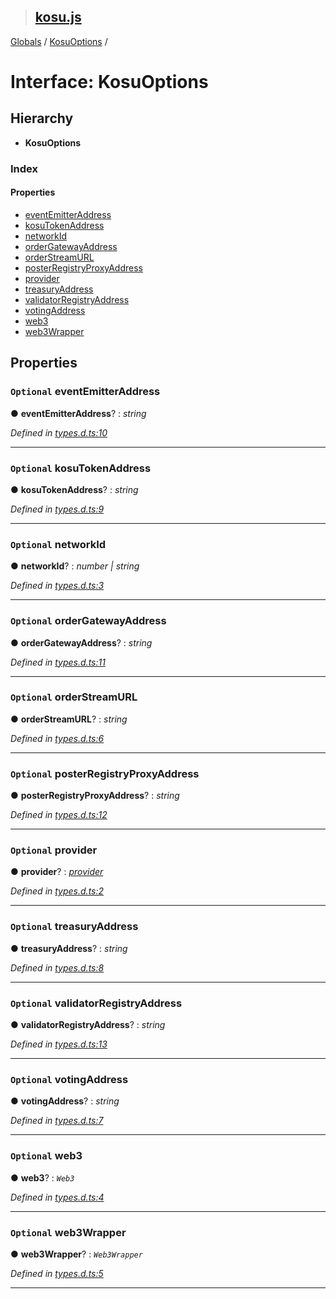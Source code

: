 > ## [kosu.js](../README.md)

[Globals](../globals.md) / [KosuOptions](kosuoptions.md) /

# Interface: KosuOptions

## Hierarchy

-   **KosuOptions**

### Index

#### Properties

-   [eventEmitterAddress](kosuoptions.md#optional-eventemitteraddress)
-   [kosuTokenAddress](kosuoptions.md#optional-kosutokenaddress)
-   [networkId](kosuoptions.md#optional-networkid)
-   [orderGatewayAddress](kosuoptions.md#optional-ordergatewayaddress)
-   [orderStreamURL](kosuoptions.md#optional-orderstreamurl)
-   [posterRegistryProxyAddress](kosuoptions.md#optional-posterregistryproxyaddress)
-   [provider](kosuoptions.md#optional-provider)
-   [treasuryAddress](kosuoptions.md#optional-treasuryaddress)
-   [validatorRegistryAddress](kosuoptions.md#optional-validatorregistryaddress)
-   [votingAddress](kosuoptions.md#optional-votingaddress)
-   [web3](kosuoptions.md#optional-web3)
-   [web3Wrapper](kosuoptions.md#optional-web3wrapper)

## Properties

### `Optional` eventEmitterAddress

● **eventEmitterAddress**? : _string_

_Defined in [types.d.ts:10](https://github.com/ParadigmFoundation/kosu-monorepo/blob/27596fd/packages/kosu.js/src/types.d.ts#L10)_

---

### `Optional` kosuTokenAddress

● **kosuTokenAddress**? : _string_

_Defined in [types.d.ts:9](https://github.com/ParadigmFoundation/kosu-monorepo/blob/27596fd/packages/kosu.js/src/types.d.ts#L9)_

---

### `Optional` networkId

● **networkId**? : _number | string_

_Defined in [types.d.ts:3](https://github.com/ParadigmFoundation/kosu-monorepo/blob/27596fd/packages/kosu.js/src/types.d.ts#L3)_

---

### `Optional` orderGatewayAddress

● **orderGatewayAddress**? : _string_

_Defined in [types.d.ts:11](https://github.com/ParadigmFoundation/kosu-monorepo/blob/27596fd/packages/kosu.js/src/types.d.ts#L11)_

---

### `Optional` orderStreamURL

● **orderStreamURL**? : _string_

_Defined in [types.d.ts:6](https://github.com/ParadigmFoundation/kosu-monorepo/blob/27596fd/packages/kosu.js/src/types.d.ts#L6)_

---

### `Optional` posterRegistryProxyAddress

● **posterRegistryProxyAddress**? : _string_

_Defined in [types.d.ts:12](https://github.com/ParadigmFoundation/kosu-monorepo/blob/27596fd/packages/kosu.js/src/types.d.ts#L12)_

---

### `Optional` provider

● **provider**? : _[provider](kosuoptions.md#optional-provider)_

_Defined in [types.d.ts:2](https://github.com/ParadigmFoundation/kosu-monorepo/blob/27596fd/packages/kosu.js/src/types.d.ts#L2)_

---

### `Optional` treasuryAddress

● **treasuryAddress**? : _string_

_Defined in [types.d.ts:8](https://github.com/ParadigmFoundation/kosu-monorepo/blob/27596fd/packages/kosu.js/src/types.d.ts#L8)_

---

### `Optional` validatorRegistryAddress

● **validatorRegistryAddress**? : _string_

_Defined in [types.d.ts:13](https://github.com/ParadigmFoundation/kosu-monorepo/blob/27596fd/packages/kosu.js/src/types.d.ts#L13)_

---

### `Optional` votingAddress

● **votingAddress**? : _string_

_Defined in [types.d.ts:7](https://github.com/ParadigmFoundation/kosu-monorepo/blob/27596fd/packages/kosu.js/src/types.d.ts#L7)_

---

### `Optional` web3

● **web3**? : _`Web3`_

_Defined in [types.d.ts:4](https://github.com/ParadigmFoundation/kosu-monorepo/blob/27596fd/packages/kosu.js/src/types.d.ts#L4)_

---

### `Optional` web3Wrapper

● **web3Wrapper**? : _`Web3Wrapper`_

_Defined in [types.d.ts:5](https://github.com/ParadigmFoundation/kosu-monorepo/blob/27596fd/packages/kosu.js/src/types.d.ts#L5)_

---
